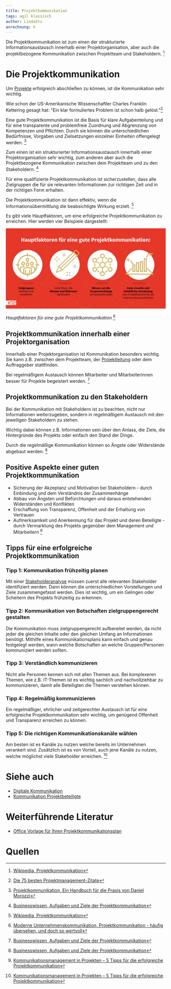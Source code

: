 ```yaml
---
title: Projektkommunikation
tags: agil klassisch
author: LindaStu
anrechnung: k
---
```


Die Projektkommunikation ist zum einen der strukturierte Informationsaustausch innerhalb einer Projektorganisation, aber auch die projektbezogene Kommunikation zwischen Projektteam und Stakeholdern. [^1]


# Die Projektkommunikation 

Um [Projekte](https://managingprojectssuccessfully.github.io/kb/Projekt.html) erfolgreich abschließen zu können, ist die Kommunikation sehr wichtig.

Wie schon der US-Amerikanische Wissenschaftler Charles Franklin Kettering gesagt hat: "Ein klar formuliertes Problem ist schon halb gelöst."[^6]

Eine gute Projektkommunikation ist die Basis für klare Aufgabenteilung und für eine transparente und problemfreie Zuordnung und Abgrenzung von Kompetenzen und Pflichten. Durch sie können die unterschiedlichen Bedürfnisse, Vorgaben und Zielsetzungen einzelner Einheiten offengelegt werden. [^2]

Zum einen ist ein strukturierter Informationsaustausch innerhalb einer Projektorganisation sehr wichtig, zum anderen aber auch die Projektbezogene Kommunikation zwischen dem Projektteam und zu den Stakeholdern. [^3]

Für eine qualifizierte Projektkommunikation ist sicherzustellen, dass alle Zielgruppen die für sie relevanten Informationen zur richtigen Zeit und in der richtigen Form erhalten. 

Die Projektkommunikation ist dann effektiv, wenn die Informationsübermittlung die beabsichtigte Wirkung erzielt. [^1]

Es gibt viele Hauptfaktoren, um eine erfolgreiche Projektkommunikation zu erreichen. Hier werden vier Beispiele dargestellt:

![Hauptfaktoren für eine gute Projektkommunikation](https://github.com/LindaStu/ManagingProjectsSuccessfully.github.io/blob/main/kb/Projektkommunikation/K12_Schaubild_Projektkommunikation-1024x512.jpg)

*Hauptfaktoren für eine gute Projektkommunikation* [^4]


## Projektkommunikation innerhalb einer Projektorganisation

Innerhalb einer Projektorganisation ist Kommunikation besonders wichtig. Sie kann z.B. zwischen dem Projektteam, der [Projektleitung](https://managingprojectssuccessfully.github.io/kb/Projektleiter.html) oder dem Auftraggeber stattfinden.

Bei regelmäßigem Austausch können Mitarbeiter und Mitarbeiterinnen besser für Projekte begeistert werden. [^3]

## Projektkommunikation zu den Stakeholdern

Bei der Kommunikation mit Stakeholdern ist zu beachten, nicht nur Informationen weiterzugeben, sondern in regelmäßigem Austausch mit den jeweiligen Stakeholdern zu stehen. 

Wichtig dabei können z.B. Informationen sein über den Anlass, die Ziele, die Hintergründe des Projekts oder einfach den Stand der Dinge. 

Durch die regelmäßige Kommunikation können so Ängste oder Widerstände abgebaut werden. [^3]

## Positive Aspekte einer guten Projektkommunikation

* Sicherung der Akzeptanz und Motivation bei Stakeholdern - durch Einbindung und dem Verständnis der Zusammenhänge
* Abbau von Ängsten und Befürchtungen und daraus entstehenden Widerständen und Konflikten
* Erschaffung von Transparenz, Offenheit und der Erhaltung von Vertrauen
* Aufmerksamkeit und Anerkennung für das Projekt und deren Beteiligte - durch Vermarktung des Projekts gegenüber dem Management und Mitarbeitern [^5]

## Tipps für eine erfolgreiche Projektkommunikation 

### Tipp 1: Kommunikation frühzeitig planen

Mit einer [Stakeholderanalyse](https://managingprojectssuccessfully.github.io/kb/Stakeholderanalyse.html) müssen zuerst alle relevanten Stakeholder identifiziert werden. Dann können die unterschiedlichen Vorstellungen und Ziele zusammengefasst werden. Dies ist wichtig, um ein Gelingen oder Scheitern des Projekts frühzeitig zu erkennen. 

### Tipp 2: Kommunikation von Botschaften zielgruppengerecht gestalten

Die Kommunikation muss zielgruppengerecht aufbereitet werden, da nicht jeder die gleichen Inhalte oder den gleichen Umfang an Informationen benötigt. 
Mithilfe eines Kommunikationsplans kann einfach und genau festgelegt werden, wann welche Botschaften an welche Gruppen/Personen kommuniziert werden sollten.

### Tipp 3: Verständlich kommunizieren

Nicht alle Personen kennen sich mit allen Themen aus. Bei komplexeren Themen, wie z.B. IT-Themen ist es wichtig sachlich und nachvollziehbar zu kommunizieren, damit alle Beteiligten die Themen verstehen können. 

### Tipp 4: Regelmäßig kommunizieren

Ein regelmäßiger, ehrlicher und zeitgerechter Austausch ist für eine erfolgreiche Projektkommunikation sehr wichtig, um genügend Offenheit und Transparenz erreichen zu können.

### Tipp 5: Die richtigen Kommunikationskanäle wählen

Am besten ist es Kanäle zu nutzen welche bereits im Unternehmen verankert sind. Zusätzlich ist es von Vorteil, auch jene Kanäle zu nutzen, welche möglichst viele Stakeholder erreichen. [^5]

# Siehe auch

* [Digitale Kommunikation](https://managingprojectssuccessfully.github.io/kb/Digitale_Kommunikation.html)
* [Kommunikation Projektbeteiligte](https://managingprojectssuccessfully.github.io/kb/Kommunikation_Projektbeteiligte.html)

# Weiterführende Literatur

* [Office Vorlage für Ihren Projektkommunikationsplan](https://templates.office.com/de-de/projektkommunikationsplan-tm03992044)

# Quellen

[^1]: [Wikipedia, Projektkommunikation](https://de.wikipedia.org/wiki/Projektkommunikation)
[^2]: [Projektkommunikation, Ein Handbuch für die Praxis von Daniel Morozzi](http://www.ciando.com/img/books/extract/372813841X_lp.pdf)
[^3]: [Businesswissen, Aufgaben und Ziele der Projektkommunikation](https://www.business-wissen.de/hb/aufgaben-und-ziele-der-projektkommunikation/)
[^4]: [Moderne Unternehmenskommunikation, Projektkommunikation - häufig übersehen, und doch so wertvoll](https://www.moderne-unternehmenskommunikation.de/uncategorized/projektkommunikation-haeufig-uebersehen-und-doch-so-wertvoll/)
[^5]: [Kommunikationsmanagement in Projekten – 5 Tipps für die erfolgreiche Projektkommunikation](https://www.gotscharek-company.com/blog-1/153-kommunikationsmanagement-in-projekten-5-tipps-fuer-die-erfolgreiche-projektkommunikation)
[^6]: [Die 75 besten Projektmanagement-Zitate](https://projekte-leicht-gemacht.de/blog/lesestoff/die-75-besten-projektmanagement-zitate/)
